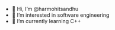 - 👋 Hi, I’m @harmohitsandhu
- 👀 I’m interested in software engineering
- 🌱 I’m currently learning C++

<!---
harmohitsandhu/harmohitsandhu is a ✨ special ✨ repository because its `README.md` (this file) appears on your GitHub profile.
You can click the Preview link to take a look at your changes.
--->
